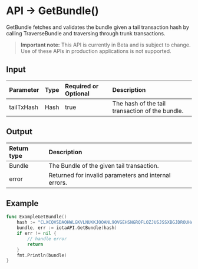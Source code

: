 # API -> GetBundle()
GetBundle fetches and validates the bundle given a tail transaction hash by calling TraverseBundle and traversing through trunk transactions.
> **Important note:** This API is currently in Beta and is subject to change. Use of these APIs in production applications is not supported.


## Input

| Parameter       | Type | Required or Optional | Description |
|:---------------|:--------|:--------| :--------|
| tailTxHash | Hash | true | The hash of the tail transaction of the bundle.  |




## Output

| Return type     | Description |
|:---------------|:--------|
| Bundle | The Bundle of the given tail transaction. |
| error | Returned for invalid parameters and internal errors. |




## Example

```go
func ExampleGetBundle() 
	hash := "CLXCQVSDAOHWLGKVLNUKKJOOANL9OVGEHSNGRQFLOZJUSJSSXBGJDROUHALTSNUPMTSAVFF9IQEEA9999"
	bundle, err := iotaAPI.GetBundle(hash)
	if err != nil {
		// handle error
		return
	}
	fmt.Println(bundle)
}

```
